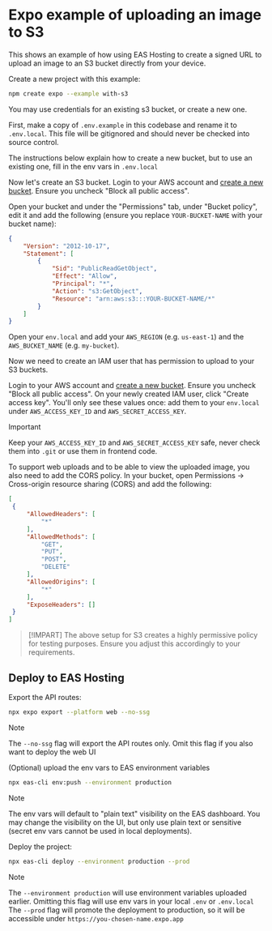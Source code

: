 # Expo example of uploading an image to S3

This shows an example of how using EAS Hosting to create a signed URL to upload an image to an S3 bucket directly from your device.

Create a new project with this example:

```sh
npm create expo --example with-s3
```

You may use credentials for an existing s3 bucket, or create a new one.

First, make a copy of `.env.example` in this codebase and rename it to `.env.local`. This file will be gitignored and should never be checked into source control.

The instructions below explain how to create a new bucket, but to use an existing one, fill in the env vars in `.env.local`

Now let's create an S3 bucket. Login to your AWS account and [create a new bucket](https://console.aws.amazon.com/s3/home). Ensure you uncheck "Block all public access".

Open your bucket and under the "Permissions" tab, under "Bucket policy", edit it and add the following (ensure you replace `YOUR-BUCKET-NAME` with your bucket name):

```json
{
    "Version": "2012-10-17",
    "Statement": [
        {
            "Sid": "PublicReadGetObject",
            "Effect": "Allow",
            "Principal": "*",
            "Action": "s3:GetObject",
            "Resource": "arn:aws:s3:::YOUR-BUCKET-NAME/*"
        }
    ]
}
```

Open your `env.local` and add your `AWS_REGION` (e.g. `us-east-1`) and the `AWS_BUCKET_NAME` (e.g. `my-bucket`).

Now we need to create an IAM user that has permission to upload to your S3 buckets.

Login to your AWS account and [create a new bucket](https://console.aws.amazon.com/s3/home). Ensure you uncheck "Block all public access". On your newly created IAM user, click "Create access key". You'll only see these values once: add them to your `env.local` under `AWS_ACCESS_KEY_ID` and `AWS_SECRET_ACCESS_KEY`.

> [!IMPORTANT]
> Keep your `AWS_ACCESS_KEY_ID` and `AWS_SECRET_ACCESS_KEY` safe, never check them into `.git` or use them in frontend code.

To support web uploads and to be able to view the uploaded image, you also need to add the CORS policy. In your bucket, open Permissions -> Cross-origin resource sharing (CORS) and add the following:

```json
[
 {
     "AllowedHeaders": [
         "*"
     ],
     "AllowedMethods": [
         "GET",
         "PUT",
         "POST",
         "DELETE"
     ],
     "AllowedOrigins": [
         "*"
     ],
     "ExposeHeaders": []
 }
]
```

> [!IMPART]
> The above setup for S3 creates a highly permissive policy for testing purposes. Ensure you adjust this accordingly to your requirements.


## Deploy to EAS Hosting

Export the API routes:

```sh
npx expo export --platform web --no-ssg
```

> [!NOTE]
> The `--no-ssg` flag will export the API routes only. Omit this flag if you also want to deploy the web UI

(Optional) upload the env vars to EAS environment variables

```sh
npx eas-cli env:push --environment production
```

> [!NOTE]
> The env vars will default to "plain text" visibility on the EAS dashboard. You may change the visibility on the UI, but only use plain text or sensitive (secret env vars cannot be used in local deployments).

Deploy the project:

```sh
npx eas-cli deploy --environment production --prod
```

> [!NOTE]
> The `--environment production` will use environment variables uploaded earlier. Omitting this flag will use env vars in your local `.env` or `.env.local`
> The `--prod` flag will promote the deployment to production, so it will be accessible under `https://you-chosen-name.expo.app`
